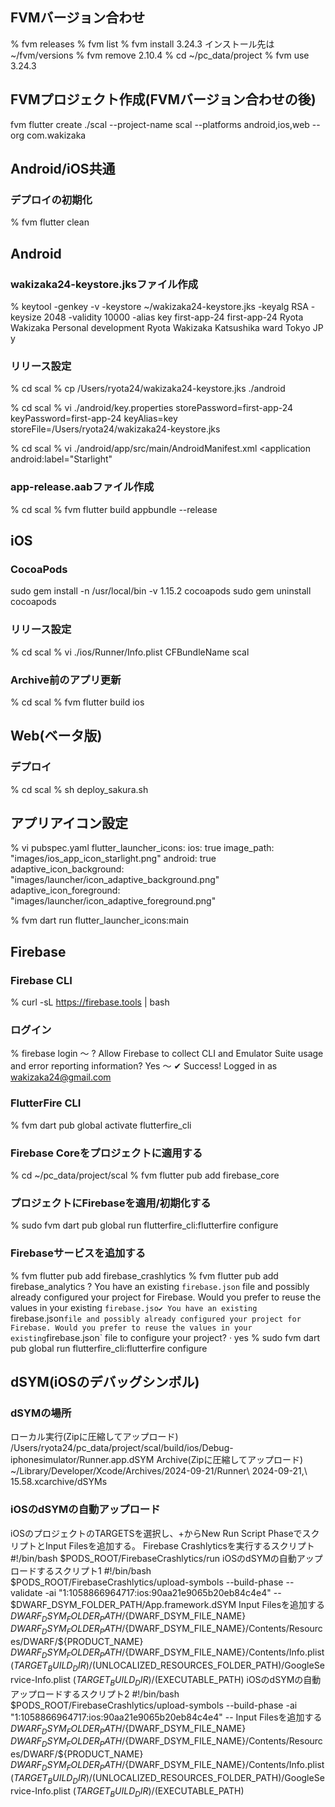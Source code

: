 ## FVMバージョン合わせ
% fvm releases
% fvm list
% fvm install 3.24.3
インストール先は~/fvm/versions
% fvm remove 2.10.4
% cd ~/pc_data/project
% fvm use 3.24.3

## FVMプロジェクト作成(FVMバージョン合わせの後)
fvm flutter create ./scal --project-name scal --platforms android,ios,web --org com.wakizaka

## Android/iOS共通
### デプロイの初期化
% fvm flutter clean

## Android
### wakizaka24-keystore.jksファイル作成
% keytool -genkey -v -keystore ~/wakizaka24-keystore.jks -keyalg RSA -keysize 2048 -validity 10000 -alias key
first-app-24
first-app-24
Ryota Wakizaka
Personal development
Ryota Wakizaka
Katsushika ward
Tokyo
JP
y

### リリース設定
% cd scal
% cp /Users/ryota24/wakizaka24-keystore.jks ./android

% cd scal
% vi ./android/key.properties
storePassword=first-app-24
keyPassword=first-app-24
keyAlias=key
storeFile=/Users/ryota24/wakizaka24-keystore.jks

% cd scal
% vi ./android/app/src/main/AndroidManifest.xml
<application
android:label="Starlight"

### app-release.aabファイル作成
% cd scal
% fvm flutter build appbundle --release

## iOS
### CocoaPods
sudo gem install -n /usr/local/bin -v 1.15.2 cocoapods
sudo gem uninstall cocoapods

### リリース設定
% cd scal
% vi ./ios/Runner/Info.plist
<key>CFBundleName</key>
<string>scal</string>

### Archive前のアプリ更新
% cd scal
% fvm flutter build ios

## Web(ベータ版)
### デプロイ
% cd scal
% sh deploy_sakura.sh

## アプリアイコン設定
% vi pubspec.yaml
flutter_launcher_icons:
ios: true
image_path: "images/ios_app_icon_starlight.png"
android: true
adaptive_icon_background: "images/launcher/icon_adaptive_background.png"
adaptive_icon_foreground: "images/launcher/icon_adaptive_foreground.png"

% fvm dart run flutter_launcher_icons:main

## Firebase
### Firebase CLI
% curl -sL https://firebase.tools | bash

### ログイン
% firebase login
〜
? Allow Firebase to collect CLI and Emulator Suite usage and error reporting information? Yes
〜
✔  Success! Logged in as wakizaka24@gmail.com

### FlutterFire CLI
% fvm dart pub global activate flutterfire_cli

### Firebase Coreをプロジェクトに適用する
% cd ~/pc\_data/project/scal
% fvm flutter pub add firebase_core

### プロジェクトにFirebaseを適用/初期化する
% sudo fvm dart pub global run flutterfire_cli:flutterfire configure

### Firebaseサービスを追加する
% fvm flutter pub add firebase_crashlytics
% fvm flutter pub add firebase_analytics
? You have an existing `firebase.json` file and possibly already configured your project for Firebase. Would you prefer to reuse the values in your existing `firebase.jso✔ You have an existing `firebase.json` file and possibly already configured your project for Firebase. Would you prefer to reuse the values in your existing `firebase.json` file to configure your project? · yes
% sudo fvm dart pub global run flutterfire_cli:flutterfire configure

## dSYM(iOSのデバッグシンボル)
### dSYMの場所
ローカル実行(Zipに圧縮してアップロード)
/Users/ryota24/pc_data/project/scal/build/ios/Debug-iphonesimulator/Runner.app.dSYM
Archive(Zipに圧縮してアップロード)
~/Library/Developer/Xcode/Archives/2024-09-21/Runner\ 2024-09-21\,\ 15.58.xcarchive/dSYMs

### iOSのdSYMの自動アップロード
iOSのプロジェクトのTARGETSを選択し、+からNew Run Script PhaseでスクリプトとInput Filesを追加する。
Firebase Crashlyticsを実行するスクリプト
#!/bin/bash
$PODS_ROOT/FirebaseCrashlytics/run
iOSのdSYMの自動アップロードするスクリプト1
#!/bin/bash
$PODS_ROOT/FirebaseCrashlytics/upload-symbols --build-phase --validate -ai "1:1058866964717:ios:90aa21e9065b20eb84c4e4" -- $DWARF_DSYM_FOLDER_PATH/App.framework.dSYM
Input Filesを追加する
${DWARF_DSYM_FOLDER_PATH}/${DWARF_DSYM_FILE_NAME}
${DWARF_DSYM_FOLDER_PATH}/${DWARF_DSYM_FILE_NAME}/Contents/Resources/DWARF/${PRODUCT_NAME}
${DWARF_DSYM_FOLDER_PATH}/${DWARF_DSYM_FILE_NAME}/Contents/Info.plist
$(TARGET_BUILD_DIR)/$(UNLOCALIZED_RESOURCES_FOLDER_PATH)/GoogleService-Info.plist
$(TARGET_BUILD_DIR)/$(EXECUTABLE_PATH)
iOSのdSYMの自動アップロードするスクリプト2
#!/bin/bash
$PODS_ROOT/FirebaseCrashlytics/upload-symbols --build-phase -ai "1:1058866964717:ios:90aa21e9065b20eb84c4e4" --
Input Filesを追加する
${DWARF_DSYM_FOLDER_PATH}/${DWARF_DSYM_FILE_NAME}
${DWARF_DSYM_FOLDER_PATH}/${DWARF_DSYM_FILE_NAME}/Contents/Resources/DWARF/${PRODUCT_NAME}
${DWARF_DSYM_FOLDER_PATH}/${DWARF_DSYM_FILE_NAME}/Contents/Info.plist
$(TARGET_BUILD_DIR)/$(UNLOCALIZED_RESOURCES_FOLDER_PATH)/GoogleService-Info.plist
$(TARGET_BUILD_DIR)/$(EXECUTABLE_PATH)